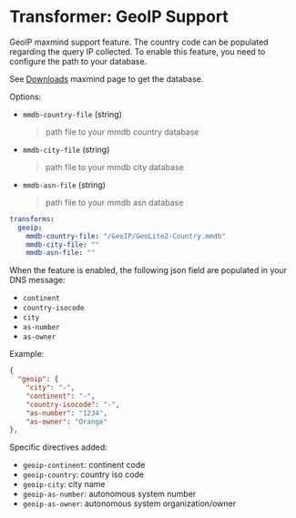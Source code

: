 # Transformer: GeoIP Support

GeoIP maxmind support feature.
The country code can be populated regarding the query IP collected.
To enable this feature, you need to configure the path to your database.

See [Downloads](https://www.maxmind.com/en/accounts/current/geoip/downloads) maxmind page to get the database.

Options:

* `mmdb-country-file` (string)
  > path file to your mmdb country database

* `mmdb-city-file` (string)
  > path file to your mmdb city database

* `mmdb-asn-file` (string)
  > path file to your mmdb asn database

```yaml
transforms:
  geoip:
    mmdb-country-file: "/GeoIP/GeoLite2-Country.mmdb"
    mmdb-city-file: ""
    mmdb-asn-file: ""
```

When the feature is enabled, the following json field are populated in your DNS message:

* `continent`
* `country-isocode`
* `city`
* `as-number`
* `as-owner`

Example:

```json
{
  "geoip": {
    "city": "-",
    "continent": "-",
    "country-isocode": "-",
    "as-number": "1234",
    "as-owner": "Orange"
},
```

Specific directives added:

* `geoip-continent`: continent code
* `geoip-country`: country iso code
* `geoip-city`: city name
* `geoip-as-number`: autonomous system number
* `geoip-as-owner`: autonomous system organization/owner
